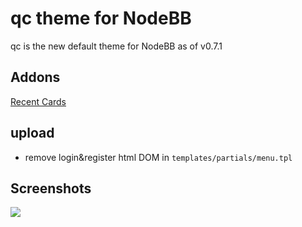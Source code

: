 qc theme for NodeBB
====================

qc is the new default theme for NodeBB as of v0.7.1

## Addons

[Recent Cards](https://github.com/psychobunny/nodebb-plugin-recent-cards)
## upload
 * remove login&register html DOM in `templates/partials/menu.tpl` 

## Screenshots

![](https://raw.githubusercontent.com/cdscawd/qc-bbs-nodebb/master/public/images/screenshot.png)
